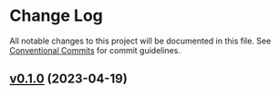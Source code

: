 # Change Log

All notable changes to this project will be documented in this file.
See [Conventional Commits](Https://conventionalcommits.org) for commit guidelines.

<!-- changelog -->

## [v0.1.0](https://github.com/ash-project/reactor/compare/v0.1.0...v0.1.0) (2023-04-19)



